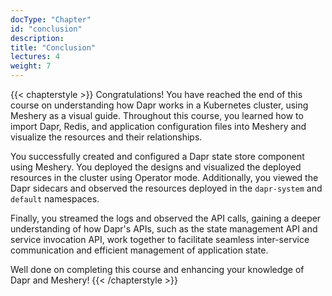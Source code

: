 ```yaml
---
docType: "Chapter"
id: "conclusion"
description:
title: "Conclusion"
lectures: 4
weight: 7
---
```


{{< chapterstyle >}}
Congratulations! You have reached the end of this course on understanding how Dapr works in a Kubernetes cluster, using Meshery as a visual guide. Throughout this course, you learned how to import Dapr, Redis, and application configuration files into Meshery and visualize the resources and their relationships.

You successfully created and configured a Dapr state store component using Meshery. You deployed the designs and visualized the deployed resources in the cluster using Operator mode. Additionally, you viewed the Dapr sidecars and observed the resources deployed in the <code>dapr-system</code> and <code>default</code> namespaces.

Finally, you streamed the logs and observed the API calls, gaining a deeper understanding of how Dapr's APIs, such as the state management API and service invocation API, work together to facilitate seamless inter-service communication and efficient management of application state.

Well done on completing this course and enhancing your knowledge of Dapr and Meshery!
{{< /chapterstyle >}}
